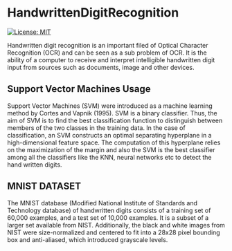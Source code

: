 # HandwrittenDigitRecognition

[![License: MIT](https://img.shields.io/badge/License-MIT-yellow.svg)](https://github.com/sivaabhishek/HandwrittenDigitRecognition/blob/master/LICENSE)

Handwritten digit recognition is an important filed of Optical Character Recognition
(OCR) and can be seen as a sub problem of OCR. It is the ability of a computer to
receive and interpret intelligible handwritten digit input from sources such as
documents, image and other devices. 

## Support Vector Machines Usage

Support Vector Machines (SVM) were introduced as a machine learning method by
Cortes and Vapnik (1995). SVM is a binary classifier. Thus, the aim of SVM is
to find the best classification function to distinguish between members of the two
classes in the training data. In the case of classification, an SVM constructs an optimal separating hyperplane
in a high-dimensional feature space. The computation of this hyperplane relies on the
maximization of the margin and also the SVM is the best classifier among all the classifiers like the KNN, neural networks etc to detect the hand written digits.

## MNIST DATASET

The MNIST database (Modified National Institute of Standards and Technology database) of handwritten digits consists of a training set of 60,000 examples, and a test set of 10,000 examples. It is a subset of a larger set available from NIST. Additionally, the black and white images from NIST were size-normalized and centered to fit into a 28x28 pixel bounding box and anti-aliased, which introduced grayscale levels.
